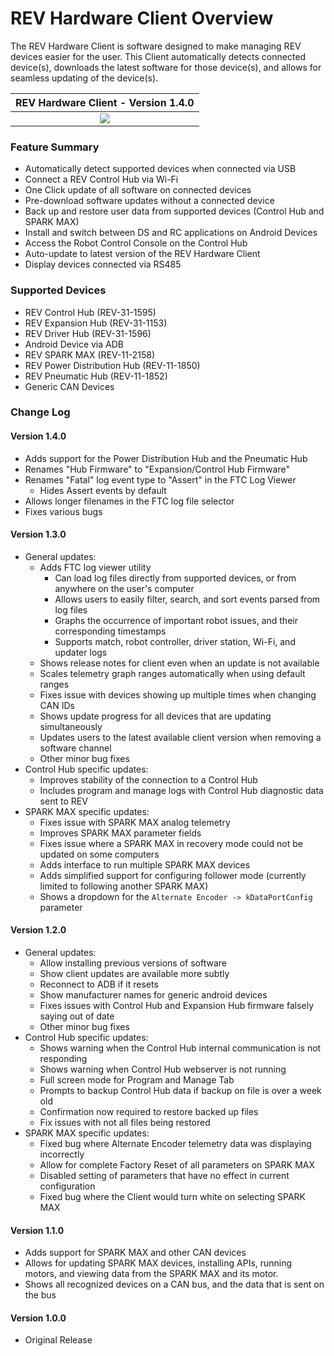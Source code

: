 # REV Hardware Client Overview

The REV Hardware Client is software designed to make managing REV devices easier for the user. This Client automatically detects connected device(s), downloads the latest software for those device(s), and allows for seamless updating of the device(s).&#x20;

|                                                                          REV Hardware Client - Version 1.4.0                                                                         |
| :----------------------------------------------------------------------------------------------------------------------------------------------------------------------------------: |
| [![](.gitbook/assets/download-latest-rev-hardware-client.svg)](https://github.com/REVrobotics/REV-Software-Binaries/releases/download/rhc-1.4.0/REV-Hardware-Client-Setup-1.4.0.exe) |

### Feature Summary

* Automatically detect supported devices when connected via USB
* Connect a REV Control Hub via Wi-Fi
* One Click update of all software on connected devices
* Pre-download software updates without a connected device
* Back up and restore user data from supported devices (Control Hub and SPARK MAX)
* Install and switch between DS and RC applications on Android Devices
* Access the Robot Control Console on the Control Hub
* Auto-update to latest version of the REV Hardware Client
* Display devices connected via RS485

### Supported Devices

* REV Control Hub (REV-31-1595)
* REV Expansion Hub (REV-31-1153)
* REV Driver Hub (REV-31-1596)
* Android Device via ADB
* REV SPARK MAX (REV-11-2158)
* REV Power Distribution Hub (REV-11-1850)
* REV Pneumatic Hub (REV-11-1852)
* Generic CAN Devices

### Change Log

#### Version 1.4.0

* Adds support for the Power Distribution Hub and the Pneumatic Hub
* Renames "Hub Firmware" to "Expansion/Control Hub Firmware"
* Renames "Fatal" log event type to "Assert" in the FTC Log Viewer
  * Hides Assert events by default
* Allows longer filenames in the FTC log file selector
* Fixes various bugs

#### Version 1.3.0

* General updates:
  * Adds FTC log viewer utility
    * Can load log files directly from supported devices, or from anywhere on the user's computer
    * Allows users to easily filter, search, and sort events parsed from log files
    * Graphs the occurrence of important robot issues, and their corresponding timestamps
    * Supports match, robot controller, driver station, Wi-Fi, and updater logs
  * Shows release notes for client even when an update is not available
  * Scales telemetry graph ranges automatically when using default ranges
  * Fixes issue with devices showing up multiple times when changing CAN IDs
  * Shows update progress for all devices that are updating simultaneously
  * Updates users to the latest available client version when removing a software channel
  * Other minor bug fixes
* Control Hub specific updates:
  * Improves stability of the connection to a Control Hub
  * Includes program and manage logs with Control Hub diagnostic data sent to REV
* SPARK MAX specific updates:
  * Fixes issue with SPARK MAX analog telemetry
  * Improves SPARK MAX parameter fields
  * Fixes issue where a SPARK MAX in recovery mode could not be updated on some computers
  * Adds interface to run multiple SPARK MAX devices
  * Adds simplified support for configuring follower mode (currently limited to following another SPARK MAX)
  * Shows a dropdown for the `Alternate Encoder -> kDataPortConfig` parameter

#### Version 1.2.0

* General updates:
  * Allow installing previous versions of software
  * Show client updates are available more subtly&#x20;
  * Reconnect to ADB if it resets&#x20;
  * Show manufacturer names for generic android devices
  * Fixes issues with Control Hub and Expansion Hub firmware falsely saying out of date
  * Other minor bug fixes
* Control Hub specific updates:
  * Shows warning when the Control Hub internal communication is not responding
  * Shows warning when Control Hub webserver is not running
  * Full screen mode for Program and Manage Tab
  * Prompts to backup Control Hub data if backup on file is over a week old
  * Confirmation now required to restore backed up files
  * Fix issues with not all files being restored
* SPARK MAX specific updates:
  * Fixed bug where Alternate Encoder telemetry data was displaying incorrectly
  * Allow for complete Factory Reset of all parameters on SPARK MAX
  * Disabled setting of parameters that have no effect in current configuration
  * Fixed bug where the Client would turn white on selecting SPARK MAX

#### Version 1.1.0

* Adds support for SPARK MAX and other CAN devices&#x20;
* Allows for updating SPARK MAX devices, installing APIs, running motors, and viewing data from the SPARK MAX and its motor.&#x20;
* Shows all recognized devices on a CAN bus, and the data that is sent on the bus

#### Version 1.0.0

* Original Release

